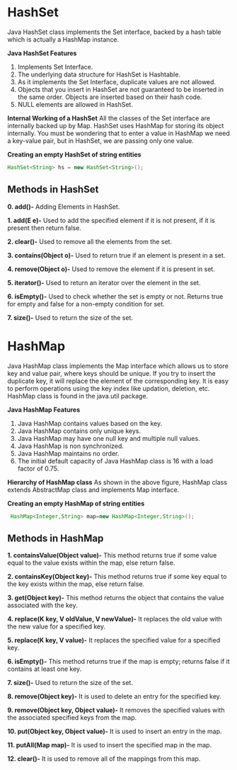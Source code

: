 # HashSet
Java HashSet class implements the Set interface, backed by a hash table which is actually a HashMap instance. 

**Java HashSet Features**
1. Implements Set Interface.
2. The underlying data structure for HashSet is Hashtable.
3. As it implements the Set Interface, duplicate values are not allowed.
4. Objects that you insert in HashSet are not guaranteed to be inserted in the same order. Objects are inserted based on their hash code.
5. NULL elements are allowed in HashSet.

**Internal Working of a HashSet**
All the classes of the Set interface are internally backed up by Map. HashSet uses HashMap for storing its object internally. You must be wondering that to enter a value in HashMap we need a key-value pair, but in HashSet, we are passing only one value. 

**Creating an empty HashSet of string entities**
```java
HashSet<String> hs = new HashSet<String>();
```
## Methods in HashSet

**0. add()-** Adding Elements in HashSet.

**1. add(E e)-**	Used to add the specified element if it is not present, if it is present then return false.

**2. clear()-**	Used to remove all the elements from the set.

**3. contains(Object o)-**	Used to return true if an element is present in a set.

**4. remove(Object o)-** Used to remove the element if it is present in set.

**5. iterator()-**	 Used to return an iterator over the element in the set.

**6. isEmpty()-**	Used to check whether the set is empty or not. Returns true for empty and false for a non-empty condition for set.

**7. size()-**	Used to return the size of the set.


# HashMap
Java HashMap class implements the Map interface which allows us to store key and value pair, where keys should be unique. If you try to insert the duplicate key, it will replace the element of the corresponding key. It is easy to perform operations using the key index like updation, deletion, etc. HashMap class is found in the java.util package.

**Java HashMap Features**
1. Java HashMap contains values based on the key.
2. Java HashMap contains only unique keys.
3. Java HashMap may have one null key and multiple null values.
4. Java HashMap is non synchronized.
5. Java HashMap maintains no order.
6. The initial default capacity of Java HashMap class is 16 with a load factor of 0.75.

**Hierarchy of HashMap class**
As shown in the above figure, HashMap class extends AbstractMap class and implements Map interface.

**Creating an empty HashMap of string entities**
```java
 HashMap<Integer,String> map=new HashMap<Integer,String>();
```
## Methods in HashMap

**1. containsValue(Object value)-**	This method returns true if some value equal to the value exists within the map, else return false.

**2. containsKey(Object key)-**	This method returns true if some key equal to the key exists within the map, else return false.

**3. get(Object key)-**	This method returns the object that contains the value associated with the key.

**4. replace(K key, V oldValue, V newValue)-** It replaces the old value with the new value for a specified key.

**5.  replace(K key, V value)-** It replaces the specified value for a specified key.

**6. isEmpty()-**	This method returns true if the map is empty; returns false if it contains at least one key.

**7. size()-**	Used to return the size of the set.

**8. remove(Object key)-** It is used to delete an entry for the specified key.

**9. remove(Object key, Object value)-** It removes the specified values with the associated specified keys from the map.

**10. put(Object key, Object value)-** 	It is used to insert an entry in the map.

**11. putAll(Map map)-**	It is used to insert the specified map in the map.

**12. clear()-** It is used to remove all of the mappings from this map.